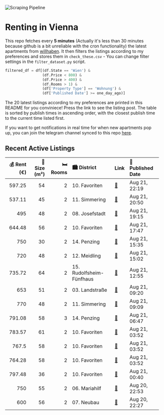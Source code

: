 ![Scraping Pipeline](https://github.com/AthomsG/renting-in-vienna/actions/workflows/run_pipeline.yml/badge.svg)


# Renting in Vienna

This repo fetches every **5 minutes** (Actually it's less than 30 minutes because github is a bit unreliable with the cron functionality) the latest apartments from [willhaben](https://www.willhaben.at/).
It then filters the listings according to my preferences and stores them in `check_these.csv` - You can change filter settings in the `filter_dataset.py` script.

```python
filtered_df = df[(df.State == 'Wien') & 
                 (df.Price < 800) &
                 (df.Price > 400) &
                 (df.Rooms > 1) &
                 (df['Property Type'] == 'Wohnung') &
                 (df['Published Date'] >= one_day_ago)]
```

The 20 latest listings according to my preferences are printed in this README for you conviniece! Press the link to see the listing post.
The table is sorted by publish times in ascending order, with the closest publish time to the current time listed first.

If you want to get notifications in real time for when new apartments pop up, you can join the telegram channel synced to this repo [here](https://t.me/+1HPAYOf5BSsyNTlk).

## Recent Active Listings

|   💰 Rent (€) |   📏 Size (m²) |   🛏️ Rooms | 🏙️ District              | Link                                                                                                                                                                                      | 📅 Published Date   |
|-------------:|--------------:|-----------:|:-------------------------|:------------------------------------------------------------------------------------------------------------------------------------------------------------------------------------------|:-------------------|
|       597.25 |            54 |          2 | 10. Favoriten            | [🔗](https://www.willhaben.at/iad/immobilien/d/mietwohnungen/wien/wien-1100-favoriten/nachmieter-f%C3%BCr-privatwohnung-gesucht-%2854-qm-/-eur-59725%29-1801080821/)                       | Aug 21, 22:19      |
|       537.11 |            45 |          2 | 11. Simmering            | [🔗](https://www.willhaben.at/iad/immobilien/d/mietwohnungen/wien/wien-1110-simmering/%2Anur-mit-vormerkschein%2A-2-zimmer-gemeindewohnung-2079612733/)                                    | Aug 21, 20:50      |
|       495    |            48 |          2 | 08. Josefstadt           | [🔗](https://www.willhaben.at/iad/immobilien/d/mietwohnungen/wien/wien-1080-josefstadt/8.-bezirk-top-lage-im-zentrum-rathausn%C3%A4he-2-zimmer-495.---brutto-1047164468/)                  | Aug 21, 19:15      |
|       644.48 |            56 |          2 | 10. Favoriten            | [🔗](https://www.willhaben.at/iad/immobilien/d/mietwohnungen/wien/wien-1100-favoriten/b%C3%BCro-atelier-mit-parkplatz-zu-vermieten-2025540490/)                                            | Aug 21, 17:47      |
|       750    |            30 |          2 | 14. Penzing              | [🔗](https://www.willhaben.at/iad/immobilien/d/mietwohnungen/wien/wien-1140-penzing/%2Asmarte-2-zimmer-kleinwohnung%2A---neubau-in-sch%C3%B6nbrunn-n%C3%A4he-1145205897/)                  | Aug 21, 15:35      |
|       720    |            48 |          2 | 12. Meidling             | [🔗](https://www.willhaben.at/iad/immobilien/d/mietwohnungen/wien/wien-1120-meidling/wohnung-in-ruhelage-zu-vermieten-1625265733/)                                                         | Aug 21, 15:02      |
|       735.72 |            64 |          2 | 15. Rudolfsheim-Fünfhaus | [🔗](https://www.willhaben.at/iad/immobilien/d/mietwohnungen/wien/wien-1150-rudolfsheim-f%C3%BCnfhaus/unbefristete--gro%C3%9Fz%C3%BCgige-2-zimmerwohnung-in-zentraler-lage%21-1625478310/) | Aug 21, 12:55      |
|       653    |            51 |          2 | 03. Landstraße           | [🔗](https://www.willhaben.at/iad/immobilien/d/mietwohnungen/wien/wien-1030-landstra%C3%9Fe/%21%21-anfragenstop%21%21-helle-wohnung-im-3.-bezirk-1999661513/)                              | Aug 21, 09:20      |
|       770    |            48 |          2 | 11. Simmering            | [🔗](https://www.willhaben.at/iad/immobilien/d/mietwohnungen/wien/wien-1110-simmering/49m2-im-ruhigen-teil-simmerings-1767924702/)                                                         | Aug 21, 09:09      |
|       791.08 |            58 |          3 | 14. Penzing              | [🔗](https://www.willhaben.at/iad/immobilien/d/mietwohnungen/wien/wien-1140-penzing/3-zimmer-mietwohnung-993563951/)                                                                       | Aug 21, 06:47      |
|       783.57 |            61 |          2 | 10. Favoriten            | [🔗](https://www.willhaben.at/iad/immobilien/d/mietwohnungen/wien/wien-1100-favoriten/charmante-stilaltbauwohnung---hier-wohnen-sie-zentral-und-komfortabeln-%21-882078120/)               | Aug 21, 03:52      |
|       767.5  |            58 |          2 | 10. Favoriten            | [🔗](https://www.willhaben.at/iad/immobilien/d/mietwohnungen/wien/wien-1100-favoriten/super-neubauwohnung-%28-2-zimmer-%29---direkt-bei-der-u1-altes-landgut%21-%21-1110426140/)           | Aug 21, 03:52      |
|       764.28 |            58 |          2 | 10. Favoriten            | [🔗](https://www.willhaben.at/iad/immobilien/d/mietwohnungen/wien/wien-1100-favoriten/charmante-stilaltbauwohnung---hier-wohnen-sie-zentral-und-komfortabeln-%21-1038302807/)              | Aug 21, 03:52      |
|       797.48 |            36 |          2 | 10. Favoriten            | [🔗](https://www.willhaben.at/iad/immobilien/d/mietwohnungen/wien/wien-1100-favoriten/%28reserviert%29-moderne-2-zimmerwohnung-innenhoflage-mit-perfekter-infrastruktur-1549811136/)       | Aug 21, 00:40      |
|       750    |            55 |          2 | 06. Mariahilf            | [🔗](https://www.willhaben.at/iad/immobilien/d/mietwohnungen/wien/wien-1060-mariahilf/charmante-2-zimmer-wohnung-in-der-innenstadt---nachmieter-gesucht-2098708736/)                       | Aug 20, 22:53      |
|       600    |            56 |          2 | 07. Neubau               | [🔗](https://www.willhaben.at/iad/immobilien/d/mietwohnungen/wien/wien-1070-neubau/vollst%C3%A4ndig-lesen%21-zwischenmiete-wien-zentrum-06.--20.09.-1400677942/)                           | Aug 20, 22:27      |
